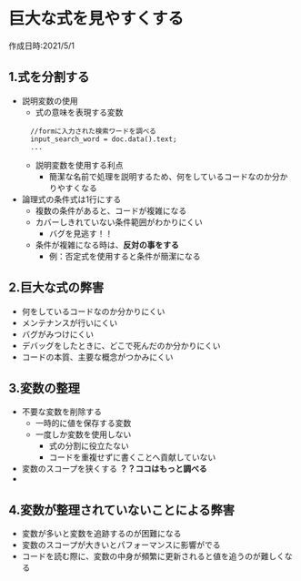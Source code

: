 # 巨大な式を見やすくする
作成日時:2021/5/1

## 1.式を分割する
* 説明変数の使用
  * 式の意味を表現する変数
  ```
    //formに入力された検索ワードを調べる
    input_search_word = doc.data().text;
    ...
  ```
  * 説明変数を使用する利点
    * 簡潔な名前で処理を説明するため、何をしているコードなのか分かりやすくなる
* 論理式の条件式は1行にする
  * 複数の条件があると、コードが複雑になる
  * カバーしきれていない条件範囲がわかりにくい
    * バグを見逃す！！
  * 条件が複雑になる時は、**反対の事をする**
    * 例：否定式を使用すると条件が簡潔になる

## 2.巨大な式の弊害
* 何をしているコードなのか分かりにくい
* メンテナンスが行いにくい
* バグがみつけにくい
* デバッグをしたときに、どこで死んだのか分かりにくい
* コードの本質、主要な概念がつかみにくい

## 3.変数の整理
* 不要な変数を削除する
  * 一時的に値を保存する変数
  * 一度しか変数を使用しない
    * 式の分割に役立たない
    * コードを重複せずに書くことへ貢献していない
* 変数のスコープを狭くする
  **？？ココはもっと調べる**
* 
  

## 4.変数が整理されていないことによる弊害
* 変数が多いと変数を追跡するのが困難になる
* 変数のスコープが大きいとパフォーマンスに影響がでる
* コードを読む際に、変数の中身が頻繁に更新されると値を追うのが難しくなる
